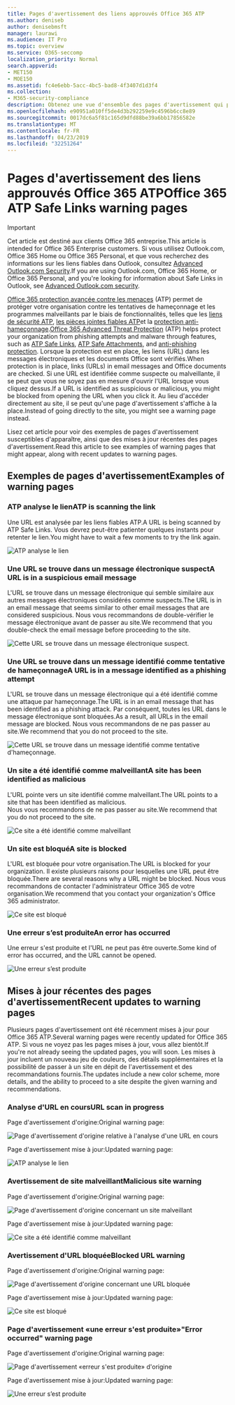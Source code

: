 ```yaml
---
title: Pages d'avertissement des liens approuvés Office 365 ATP
ms.author: deniseb
author: denisebmsft
manager: laurawi
ms.audience: IT Pro
ms.topic: overview
ms.service: O365-seccomp
localization_priority: Normal
search.appverid:
- MET150
- MOE150
ms.assetid: fc4e6ebb-5acc-4bc5-bad8-4f3407d1d3f4
ms.collection:
- M365-security-compliance
description: Obtenez une vue d'ensemble des pages d'avertissement qui peuvent s'afficher lorsque la protection avancée contre les menaces d'Office 365 est au travail.
ms.openlocfilehash: e90951a010ff5de4d3b292259e9c4596b6cc8e89
ms.sourcegitcommit: 0017dc6a5f81c165d9dfd88be39a6bb17856582e
ms.translationtype: MT
ms.contentlocale: fr-FR
ms.lasthandoff: 04/23/2019
ms.locfileid: "32251264"
---
```

# <a name="office-365-atp-safe-links-warning-pages"></a><span data-ttu-id="7a757-103">Pages d'avertissement des liens approuvés Office 365 ATP</span><span class="sxs-lookup"><span data-stu-id="7a757-103">Office 365 ATP Safe Links warning pages</span></span>

> [!IMPORTANT]
> <span data-ttu-id="7a757-104">Cet article est destiné aux clients Office 365 entreprise.</span><span class="sxs-lookup"><span data-stu-id="7a757-104">This article is intended for Office 365 Enterprise customers.</span></span> <span data-ttu-id="7a757-105">Si vous utilisez Outlook.com, Office 365 Home ou Office 365 Personal, et que vous recherchez des informations sur les liens fiables dans Outlook, consultez [Advanced Outlook.com Security](https://support.office.com/article/advanced-outlook-com-security-for-office-365-subscribers-882d2243-eab9-4545-a58a-b36fee4a46e2).</span><span class="sxs-lookup"><span data-stu-id="7a757-105">If you are using Outlook.com, Office 365 Home, or Office 365 Personal, and you're looking for information about Safe Links in Outlook, see [Advanced Outlook.com security](https://support.office.com/article/advanced-outlook-com-security-for-office-365-subscribers-882d2243-eab9-4545-a58a-b36fee4a46e2).</span></span>

<span data-ttu-id="7a757-106">[Office 365 protection avancée contre les menaces](office-365-atp.md) (ATP) permet de protéger votre organisation contre les tentatives de hameçonnage et les programmes malveillants par le biais de fonctionnalités, telles que les [liens de sécurité ATP](atp-safe-links.md), [les pièces jointes fiables ATP](atp-safe-attachments.md)et la [protection anti-hameçonnage](anti-phishing-protection.md).</span><span class="sxs-lookup"><span data-stu-id="7a757-106">[Office 365 Advanced Threat Protection](office-365-atp.md) (ATP) helps protect your organization from phishing attempts and malware through features, such as [ATP Safe Links](atp-safe-links.md), [ATP Safe Attachments](atp-safe-attachments.md), and [anti-phishing protection](anti-phishing-protection.md).</span></span> <span data-ttu-id="7a757-107">Lorsque la protection est en place, les liens (URL) dans les messages électroniques et les documents Office sont vérifiés.</span><span class="sxs-lookup"><span data-stu-id="7a757-107">When protection is in place, links (URLs) in email messages and Office documents are checked.</span></span> <span data-ttu-id="7a757-108">Si une URL est identifiée comme suspecte ou malveillante, il se peut que vous ne soyez pas en mesure d'ouvrir l'URL lorsque vous cliquez dessus.</span><span class="sxs-lookup"><span data-stu-id="7a757-108">If a URL is identified as suspicious or malicious, you might be blocked from opening the URL when you click it.</span></span> <span data-ttu-id="7a757-109">Au lieu d'accéder directement au site, il se peut qu'une page d'avertissement s'affiche à la place.</span><span class="sxs-lookup"><span data-stu-id="7a757-109">Instead of going directly to the site, you might see a warning page instead.</span></span> 
  
<span data-ttu-id="7a757-110">Lisez cet article pour voir des exemples de pages d'avertissement susceptibles d'apparaître, ainsi que des mises à jour récentes des pages d'avertissement.</span><span class="sxs-lookup"><span data-stu-id="7a757-110">Read this article to see examples of warning pages that might appear, along with recent updates to warning pages.</span></span>
  
## <a name="examples-of-warning-pages"></a><span data-ttu-id="7a757-111">Exemples de pages d'avertissement</span><span class="sxs-lookup"><span data-stu-id="7a757-111">Examples of warning pages</span></span>

### <a name="atp-is-scanning-the-link"></a><span data-ttu-id="7a757-112">ATP analyse le lien</span><span class="sxs-lookup"><span data-stu-id="7a757-112">ATP is scanning the link</span></span>

<span data-ttu-id="7a757-113">Une URL est analysée par les liens fiables ATP.</span><span class="sxs-lookup"><span data-stu-id="7a757-113">A URL is being scanned by ATP Safe Links.</span></span> <span data-ttu-id="7a757-114">Vous devrez peut-être patienter quelques instants pour retenter le lien.</span><span class="sxs-lookup"><span data-stu-id="7a757-114">You might have to wait a few moments to try the link again.</span></span>

![ATP analyse le lien](media/ee8dd5ed-6b91-4248-b054-12b719e8d0ed.png)

### <a name="a-url-is-in-a-suspicious-email-message"></a><span data-ttu-id="7a757-116">Une URL se trouve dans un message électronique suspect</span><span class="sxs-lookup"><span data-stu-id="7a757-116">A URL is in a suspicious email message</span></span>

<span data-ttu-id="7a757-117">L'URL se trouve dans un message électronique qui semble similaire aux autres messages électroniques considérés comme suspects.</span><span class="sxs-lookup"><span data-stu-id="7a757-117">The URL is in an email message that seems similar to other email messages that are considered suspicious.</span></span> <span data-ttu-id="7a757-118">Nous vous recommandons de double-vérifier le message électronique avant de passer au site.</span><span class="sxs-lookup"><span data-stu-id="7a757-118">We recommend that you double-check the email message before proceeding to the site.</span></span>

![Cette URL se trouve dans un message électronique suspect.](media/33f57923-23e3-4b0f-838b-6ad589ba897b.png)

### <a name="a-url-is-in-a-message-identified-as-a-phishing-attempt"></a><span data-ttu-id="7a757-120">Une URL se trouve dans un message identifié comme tentative de hameçonnage</span><span class="sxs-lookup"><span data-stu-id="7a757-120">A URL is in a message identified as a phishing attempt</span></span>

<span data-ttu-id="7a757-121">L'URL se trouve dans un message électronique qui a été identifié comme une attaque par hameçonnage.</span><span class="sxs-lookup"><span data-stu-id="7a757-121">The URL is in an email message that has been identified as a phishing attack.</span></span> <span data-ttu-id="7a757-122">Par conséquent, toutes les URL dans le message électronique sont bloquées.</span><span class="sxs-lookup"><span data-stu-id="7a757-122">As a result, all URLs in the email message are blocked.</span></span> <span data-ttu-id="7a757-123">Nous vous recommandons de ne pas passer au site.</span><span class="sxs-lookup"><span data-stu-id="7a757-123">We recommend that you do not proceed to the site.</span></span>

![Cette URL se trouve dans un message identifié comme tentative d'hameçonnage.](media/6e544a28-0604-4821-aba6-d5a57bb917e5.png)

### <a name="a-site-has-been-identified-as-malicious"></a><span data-ttu-id="7a757-125">Un site a été identifié comme malveillant</span><span class="sxs-lookup"><span data-stu-id="7a757-125">A site has been identified as malicious</span></span>

<span data-ttu-id="7a757-126">L'URL pointe vers un site identifié comme malveillant.</span><span class="sxs-lookup"><span data-stu-id="7a757-126">The URL points to a site that has been identified as malicious.</span></span>  <br/> <span data-ttu-id="7a757-127">Nous vous recommandons de ne pas passer au site.</span><span class="sxs-lookup"><span data-stu-id="7a757-127">We recommend that you do not proceed to the site.</span></span>

![Ce site a été identifié comme malveillant](media/058883c8-23f0-4672-9c1c-66b084796177.png)

### <a name="a-site-is-blocked"></a><span data-ttu-id="7a757-129">Un site est bloqué</span><span class="sxs-lookup"><span data-stu-id="7a757-129">A site is blocked</span></span>

<span data-ttu-id="7a757-130">L'URL est bloquée pour votre organisation.</span><span class="sxs-lookup"><span data-stu-id="7a757-130">The URL is blocked for your organization.</span></span> <span data-ttu-id="7a757-131">Il existe plusieurs raisons pour lesquelles une URL peut être bloquée.</span><span class="sxs-lookup"><span data-stu-id="7a757-131">There are several reasons why a URL might be blocked.</span></span> <span data-ttu-id="7a757-132">Nous vous recommandons de contacter l'administrateur Office 365 de votre organisation.</span><span class="sxs-lookup"><span data-stu-id="7a757-132">We recommend that you contact your organization's Office 365 administrator.</span></span>

![Ce site est bloqué](media/6b4bda2d-a1e6-419e-8b10-588e83c3af3f.png)

### <a name="an-error-has-occurred"></a><span data-ttu-id="7a757-134">Une erreur s’est produite</span><span class="sxs-lookup"><span data-stu-id="7a757-134">An error has occurred</span></span>

<span data-ttu-id="7a757-135">Une erreur s'est produite et l'URL ne peut pas être ouverte.</span><span class="sxs-lookup"><span data-stu-id="7a757-135">Some kind of error has occurred, and the URL cannot be opened.</span></span>

![Une erreur s’est produite](media/2f7465a4-1cf4-4c1c-b7d4-3c07e4b795b4.png)

## <a name="recent-updates-to-warning-pages"></a><span data-ttu-id="7a757-137">Mises à jour récentes des pages d'avertissement</span><span class="sxs-lookup"><span data-stu-id="7a757-137">Recent updates to warning pages</span></span>

<span data-ttu-id="7a757-138">Plusieurs pages d'avertissement ont été récemment mises à jour pour Office 365 ATP.</span><span class="sxs-lookup"><span data-stu-id="7a757-138">Several warning pages were recently updated for Office 365 ATP.</span></span> <span data-ttu-id="7a757-139">Si vous ne voyez pas les pages mises à jour, vous allez bientôt.</span><span class="sxs-lookup"><span data-stu-id="7a757-139">If you're not already seeing the updated pages, you will soon.</span></span> <span data-ttu-id="7a757-140">Les mises à jour incluent un nouveau jeu de couleurs, des détails supplémentaires et la possibilité de passer à un site en dépit de l'avertissement et des recommandations fournis.</span><span class="sxs-lookup"><span data-stu-id="7a757-140">The updates include a new color scheme, more details, and the ability to proceed to a site despite the given warning and recommendations.</span></span>

### <a name="url-scan-in-progress"></a><span data-ttu-id="7a757-141">Analyse d'URL en cours</span><span class="sxs-lookup"><span data-stu-id="7a757-141">URL scan in progress</span></span>

<span data-ttu-id="7a757-142">Page d'avertissement d'origine:</span><span class="sxs-lookup"><span data-stu-id="7a757-142">Original warning page:</span></span>

![Page d'avertissement d'origine relative à l'analyse d'une URL en cours](media/04368763-763f-43d6-94a4-a48291d36893.png)

<span data-ttu-id="7a757-144">Page d'avertissement mise à jour:</span><span class="sxs-lookup"><span data-stu-id="7a757-144">Updated warning page:</span></span>

![ATP analyse le lien](media/ee8dd5ed-6b91-4248-b054-12b719e8d0ed.png)

### <a name="malicious-site-warning"></a><span data-ttu-id="7a757-146">Avertissement de site malveillant</span><span class="sxs-lookup"><span data-stu-id="7a757-146">Malicious site warning</span></span>

<span data-ttu-id="7a757-147">Page d'avertissement d'origine:</span><span class="sxs-lookup"><span data-stu-id="7a757-147">Original warning page:</span></span>

![Page d'avertissement d'origine concernant un site malveillant](media/b9efda09-6dd8-46ef-82cb-56e4d538b8f5.png)

<span data-ttu-id="7a757-149">Page d'avertissement mise à jour:</span><span class="sxs-lookup"><span data-stu-id="7a757-149">Updated warning page:</span></span>

![Ce site a été identifié comme malveillant](media/058883c8-23f0-4672-9c1c-66b084796177.png)

### <a name="blocked-url-warning"></a><span data-ttu-id="7a757-151">Avertissement d'URL bloquée</span><span class="sxs-lookup"><span data-stu-id="7a757-151">Blocked URL warning</span></span>

<span data-ttu-id="7a757-152">Page d'avertissement d'origine:</span><span class="sxs-lookup"><span data-stu-id="7a757-152">Original warning page:</span></span>

![Page d'avertissement d'origine concernant une URL bloquée](media/3d6ba028-30bf-45fc-958e-d3aad3defc83.png)

<span data-ttu-id="7a757-154">Page d'avertissement mise à jour:</span><span class="sxs-lookup"><span data-stu-id="7a757-154">Updated warning page:</span></span>

![Ce site est bloqué](media/6b4bda2d-a1e6-419e-8b10-588e83c3af3f.png)

### <a name="error-occurred-warning-page"></a><span data-ttu-id="7a757-156">Page d'avertissement «une erreur s'est produite»</span><span class="sxs-lookup"><span data-stu-id="7a757-156">"Error occurred" warning page</span></span>

<span data-ttu-id="7a757-157">Page d'avertissement d'origine:</span><span class="sxs-lookup"><span data-stu-id="7a757-157">Original warning page:</span></span>

![Page d'avertissement «erreur s'est produite» d'origine](media/9aaa4383-2f23-48be-bdaa-8efbcb2acc70.png)

<span data-ttu-id="7a757-159">Page d'avertissement mise à jour:</span><span class="sxs-lookup"><span data-stu-id="7a757-159">Updated warning page:</span></span>

![Une erreur s’est produite](media/2f7465a4-1cf4-4c1c-b7d4-3c07e4b795b4.png)
   
